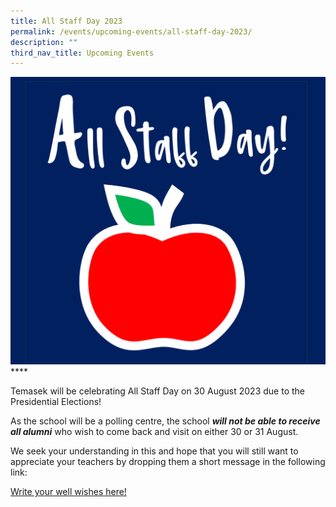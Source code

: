 ```yaml
---
title: All Staff Day 2023
permalink: /events/upcoming-events/all-staff-day-2023/
description: ""
third_nav_title: Upcoming Events
---
```

![](/images/all%20staff%20day.png)****

Temasek will be celebrating All Staff Day on 30 August 2023 due to the Presidential Elections!

As the school will be a polling centre, the school ***will not be able to receive all alumni*** who wish to come back and visit on either 30 or 31 August.

We seek your understanding in this and hope that you will still want to appreciate your teachers by dropping them a short message in the following link:


[Write your well wishes here!](https://tinyurl.com/TMSAwishesASD2023)